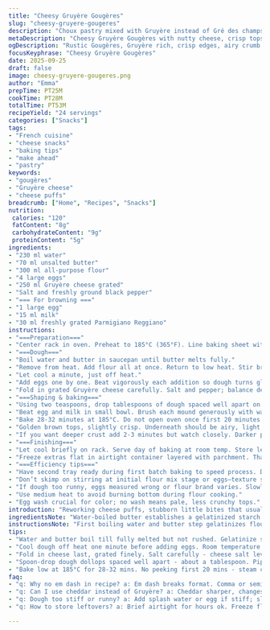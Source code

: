```yaml
---
title: "Cheesy Gruyère Gougères"
slug: "cheesy-gruyere-gougeres"
description: "Choux pastry mixed with Gruyère instead of Gré des champs cheese. Water and butter boiled then flour added in one go. Eggs incorporated one by one for smooth dough. Spoon-sized dollops baked until golden, brushed with egg and milk wash, sprinkled with parmesan. Serve warm or freeze for later. Watch for dough pulling away from pan edges as doneness cue. Slightly adjusted bake and prep times. Vegetarians get a hearty cheesy bite. A classic snack turned more rustic by minor tweaks and substitutions. Gruyère offers nuttier profile over original cheese. Keeps well frozen. Good for making ahead."
metaDescription: "Cheesy Gruyère Gougères with nutty cheese, crisp tops and airy insides. Spoon-dropping rustic choux baked low for golden puffed bites, freeze friendly."
ogDescription: "Rustic Gougères, Gruyère rich, crisp edges, airy crumb inside. Spoon-drop dough, egg wash, parmesan crunch, baked slow for golden crust. Freeze-ready."
focusKeyphrase: "Cheesy Gruyère Gougères"
date: 2025-09-25
draft: false
image: cheesy-gruyere-gougeres.png
author: "Emma"
prepTime: PT25M
cookTime: PT28M
totalTime: PT53M
recipeYield: "24 servings"
categories: ["Snacks"]
tags:
- "French cuisine"
- "cheese snacks"
- "baking tips"
- "make ahead"
- "pastry"
keywords:
- "gougères"
- "Gruyère cheese"
- "cheese puffs"
breadcrumb: ["Home", "Recipes", "Snacks"]
nutrition: 
 calories: "120"
 fatContent: "8g"
 carbohydrateContent: "9g"
 proteinContent: "5g"
ingredients:
- "230 ml water"
- "70 ml unsalted butter"
- "300 ml all-purpose flour"
- "4 large eggs"
- "250 ml Gruyère cheese grated"
- "Salt and freshly ground black pepper"
- "=== For browning ==="
- "1 large egg"
- "15 ml milk"
- "30 ml freshly grated Parmigiano Reggiano"
instructions:
- "===Preparation==="
- "Center rack in oven. Preheat to 185°C (365°F). Line baking sheet with parchment."
- "===Dough==="
- "Boil water and butter in saucepan until butter melts fully."
- "Remove from heat. Add flour all at once. Return to low heat. Stir briskly with wooden spoon. Dough forms ball, pulls away cleanly from pan edges. That tells you it's ready, no lumps."
- "Let cool a minute, just off heat."
- "Add eggs one by one. Beat vigorously each addition so dough turns glossy, elastic. If dough too stiff, add tiny splash of water or egg but don’t overdo."
- "Fold in grated Gruyère cheese carefully. Salt and pepper; balance depends on cheese saltiness. Taste dough by pinching bit."
- "===Shaping & baking==="
- "Using two teaspoons, drop tablespoons of dough spaced well apart on parchment. Each should resemble small mounds about 15 ml in volume."
- "Beat egg and milk in small bowl. Brush each mound generously with wash. Sprinkle with parmigiano for crunch and sharp finish."
- "Bake 28-32 minutes at 185°C. Do not open oven once first 20 minutes passed; steam is critical for puff."
- "Golden brown tops, slightly crisp. Underneath should be airy, light — tap lightly; firm but not hard."
- "If you want deeper crust add 2-3 minutes but watch closely. Darker parmesan means flavor turned robust but can tip bitter."
- "===Finishing==="
- "Let cool briefly on rack. Serve day of baking at room temp. Store leftovers airtight for a few hours maximum."
- "Freeze extras flat in airtight container layered with parchment. Thaw on countertop. Warm in oven 5-7 minutes at 160°C before serving."
- "===Efficiency tips==="
- "Have second tray ready during first batch baking to speed process. Dough can stiffen quickly once cooled so work steady."
- "Don’t skimp on stirring at initial flour mix stage or eggs—texture suffers, dense, no puff."
- "If dough too runny, eggs measured wrong or flour brand varies. Slowly add more flour but avoid heavy lumps."
- "Use medium heat to avoid burning bottom during flour cooking."
- "Egg wash crucial for color; no wash means pale, less crunchy tops."
introduction: "Reworking cheese puffs, stubborn little bites that usually don’t come out quite right. Cooking the dough right's the trick — when water and butter boil just so, flour folds into a ball that sings under wooden spoon. Added grindy Gruyère this time, richer, nuttier, more bite; swapped the original French cheese for my kitchen mood. Eggs went in carefully, one after the other, no rush. Dollops not neat, spooned with rustic flair onto parchment — shape isn’t everything, puff is. Egg wash and parmesan crust crunch added last, gives that golden crackle sound when fresh from the oven. Lowering oven temp slightly from usual 190 to 185 keeps the bottoms from burning yet still puffs nicely. Smells buttery, cheesy, toasty, fills space and mouth watery. Frozen leftovers thoughtful luxury especially when life’s busy. Cheddar’s tempting but ruin classic balance—Gruyère wins, hands down. Crisp outside, airy inside, a bit of a dance to time it just right."
ingredientsNote: "Water-boiled butter establishes a gelatinized starch base; critical for dough elasticity. All-purpose flour works, but bread flour can be used for chewier bite; adjust amount slightly. Eggs should be at room temp; cold eggs cool dough too much and disrupt gluten formation. Gruyère is the star swap here—more aromatic and slightly stronger than original cheese; parmesan topping amps flavor. Salt sparingly, especially if cheese is sharp or briny. Butter unsalted so you control salt levels. Milk in egg wash thins mixture, helps even browning; no milk equals drier crust. Parmesan top adds texture contrast, optional alternative: pecorino or aged Manchego for dimension. If fresh parmesan lacking, just brush egg wash alone but expect less crisp. Substitution note: water can be replaced by half water half milk for richer dough but changes browning time slightly. Scaling recipe easier by preparing double batches, freeze half raw dollops spread on tray then freeze fully before storing."
instructionsNote: "First boiling water and butter step gelatinizes flour starch—no shortcuts. Add flour all at once for consistent paste; slow addition leads to clumpy dough. Stir vigorously till dough forms smooth ball and pulls from pan sides; critical texture checkpoint. Cooling before eggs prevents cooking them in hot dough, no lumps. Eggs incorporated slowly to keep emulsion; skip this and dough breaks or curdles. Cheese inclusion critical last step; adds moisture and richness, fold to maintain dough aeration. Spoon drop rather than piping keeps rustic look but piped ones cook more evenly. Egg wash standardize browning; milk addition assists color uniformity. Parmesan topping turns sweet umami crisp after baking, no skip. Oven temp on lower side—better rise, less burn bottom. Avoid early peeking; steam is rising agent, opening oven causes collapse. Bake indication is gold edges plus sound crisper pop when tapped. Let rest just enough to firm up but serve warm for best flavor profile and texture contrast. Freeze cooled gougères individually spaced first, to avoid clumping. Defrost 1-2 hours before reheating, gently warm to avoid drying."
tips:
- "Water and butter boil till fully melted but not rushed. Gelatinize starch first then add flour all at once no slow gradual. Stir aggressively with wooden spoon till dough pulls clean from pan sides. That ball stage is key."
- "Cool dough off heat one minute before adding eggs. Room temperature eggs only; cold eggs shock dough, mess gluten. Add eggs slowly, beat vigorously after each - dough must turn glossy elastic, not runny or too stiff."
- "Fold in cheese last, grated finely. Salt carefully - cheese salt levels vary. Taste dough with pinch to adjust if needed. Use Gruyère for nuttier flavor, parmesan topping adds crunchy umami; pecorino or Manchego if parmesan missing."
- "Spoon-drop dough dollops spaced well apart - about a tablespoon. Piped works more even but rustic spooning gives charm. Egg wash with milk thins color, brush thoroughly for shiny golden crust. Sprinkle parmigiano before baking for contrast crunch."
- "Bake low at 185°C for 28-32 mins. No peeking first 20 mins - steam critical for puffing. Listen for crisp pop when tapped top. Color deep gold and lightly crisp edges signal doneness. Go extra 2-3 mins if darker crust wanted but watch closely to avoid bitter burn."
faq:
- "q: Why no em dash in recipe? a: Em dash breaks format. Comma or semicolon safer. Keeps parsing clean. Avoid symbols that confuse readers or tools. Especially in JSON context."
- "q: Can I use cheddar instead of Gruyère? a: Cheddar sharper, changes profile. Tried once, lost classic soft nuttiness. Pecorino, Manchego ok for crunch topping. Substitute cheeses bring different moisture, salt balance. Adjust seasoning."
- "q: Dough too stiff or runny? a: Add splash water or egg if stiff; slowly. Runny means eggs measured wrong or flour varied. Add more flour slowly but watch lumps. Stirring intensity affects dough texture; vigorous needed at mix stage."
- "q: How to store leftovers? a: Brief airtight for hours ok. Freeze flat spaced on tray first to avoid clumps. Thaw 1-2 hrs room temp, warm 5-7 mins 160°C oven. Keeps shape and texture better that way, not mushy."

---
```

